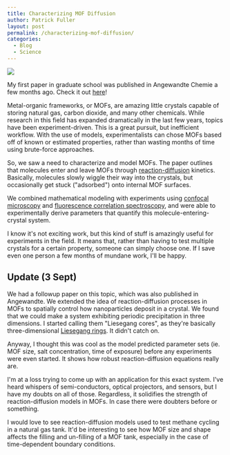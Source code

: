 ```yaml
---
title: Characterizing MOF Diffusion
author: Patrick Fuller
layout: post
permalink: /characterizing-mof-diffusion/
categories:
  - Blog
  - Science
---
```


![](/img/fcs.png)

My first paper in graduate school was published in Angewandte Chemie a few months
ago. Check it out [here](http://onlinelibrary.wiley.com/doi/10.1002/anie.201108492/abstract;jsessionid=41D8D98E1E325B5D7DAD39F5D1DB0D51.d03t01)!

Metal-organic frameworks, or MOFs, are amazing little crystals capable of storing
natural gas, carbon dioxide, and many other chemicals. While research in this field
has expanded dramatically in the last few years, topics have been experiment-driven.
This is a great pursuit, but inefficient workflow. With the use of models, experimentalists
can chose MOFs based off of known or estimated properties, rather than wasting months
of time using brute-force approaches.

So, we saw a need to characterize and model MOFs. The paper outlines that molecules
enter and leave MOFs through [reaction-diffusion](http://en.wikipedia.org/wiki/Reaction%E2%80%93diffusion_system)
kinetics. Basically, molecules slowly wiggle their way into the crystals, but
occasionally get stuck ("adsorbed") onto internal MOF surfaces.

We combined mathematical modeling with experiments using [confocal microscopy](http://en.wikipedia.org/wiki/Confocal_microscopy)
and [fluorescence correlation spectroscopy](http://en.wikipedia.org/wiki/Fluorescence_correlation_spectroscopy),
and were able to experimentally derive parameters that quantify this molecule-entering-crystal
system.

I know it's not exciting work, but this kind of stuff is amazingly useful for experiments
in the field. It means that, rather than having to test multiple crystals for a
certain property, someone can simply choose one. If I save even one person a few
months of mundane work, I'll be happy.

## Update (3 Sept)

We had a followup paper on this topic, which was also published in Angewandte.
We extended the idea of reaction-diffusion processes in MOFs to spatially control
how nanoparticles deposit in a crystal. We found that we could make a system exhibiting
periodic precipitation in three dimensions. I started calling them "Liesegang cores",
as they're basically three-dimensional [Liesegang rings](http://en.wikipedia.org/wiki/Liesegang_rings).
It didn't catch on.

Anyway, I thought this was cool as the model predicted parameter sets (ie. MOF size,
salt concentration, time of exposure) before any experiments were even started.
It shows how robust reaction-diffusion equations really are.

I'm at a loss trying to come up with an application for this exact system. I've
heard whispers of semi-conductors, optical projectors, and sensors, but I have my
doubts on all of those. Regardless, it solidifies the strength of reaction-diffusion
models in MOFs. In case there were doubters before or something.

I would love to see reaction-diffusion models used to test methane cycling in a
natural gas tank. It'd be interesting to see how MOF size and shape affects the
filling and un-filling of a MOF tank, especially in the case of time-dependent
boundary conditions.
